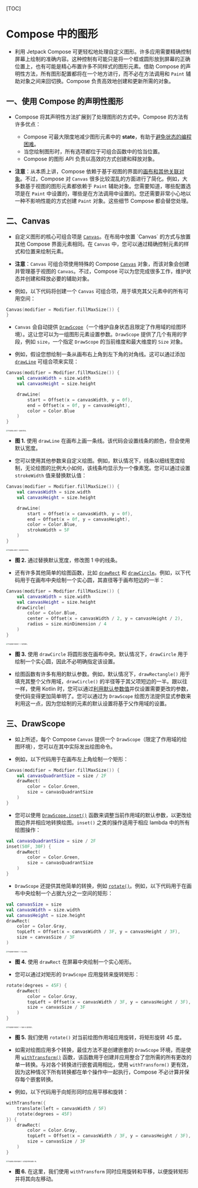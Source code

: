 [TOC]

# Compose 中的图形

* 利用 Jetpack Compose 可更轻松地处理自定义图形。许多应用需要精确控制屏幕上绘制的准确内容。这种控制有可能只是将一个框或圆形放到屏幕的正确位置上，也有可能是精心布置许多不同样式的图形元素。借助 Compose 的声明性方法，所有图形配置都将在一个地方进行，而不必在方法调用和 `Paint` 辅助对象之间来回切换。Compose 负责高效地创建和更新所需的对象。

## 一、使用 Compose 的声明性图形

* Compose 将其声明性方法扩展到了处理图形的方式中。Compose 的方法有许多优点：
  * Compose 可最大限度地减少图形元素中的 **state**，有助于[避免状态的编程困难](https://developer.android.com/jetpack/compose/mental-model#paradigm)。
  * 当您绘制图形时，所有选项都位于可组合函数中的恰当位置。
  * Compose 的图形 API 负责以高效的方式创建和释放对象。

* **注意**：从本质上讲，Compose 依赖于基于视图的界面的[画布和其他关联对象](https://developer.android.com/guide/topics/graphics/drawables)。不过，Compose 对 `Canvas` 很多比较混乱的方面进行了简化。例如，大多数基于视图的图形元素都依赖于 `Paint` 辅助对象。您需要知道，哪些配置选项是在 `Paint` 中设置的，哪些是在方法调用中设置的。您还需要非常小心地以一种不影响性能的方式创建 `Paint` 对象。这些细节 Compose 都会替您处理。

## 二、Canvas

* 自定义图形的核心可组合项是 [`Canvas`](https://developer.android.com/reference/kotlin/androidx/compose/ui/graphics/package-summary#Canvas(android.graphics.Canvas))。在布局中放置 `Canvas` 的方式与放置其他 Compose 界面元素相同。在 `Canvas` 中，您可以通过精确控制元素的样式和位置来绘制元素。

* **注意**：`Canvas` 可组合项使用特殊的 Compose [`Canvas`](https://developer.android.com/reference/android/graphics/Canvas) 对象，而该对象会创建并管理基于视图的 `Canvas`。不过，Compose 可以为您完成很多工作，维护状态并创建和释放必要的辅助对象。

* 例如，以下代码将创建一个 `Canvas` 可组合项，用于填充其父元素中的所有可用空间：

```kotlin
Canvas(modifier = Modifier.fillMaxSize()) {
}
```

* `Canvas` 会自动提供 [`DrawScope`](https://developer.android.com/reference/kotlin/androidx/compose/ui/graphics/drawscope/DrawScope)（一个维护自身状态且限定了作用域的绘图环境）。这让您可以为一组图形元素设置参数。`DrawScope` 提供了几个有用的字段，例如 `size`，一个指定 `DrawScope` 的当前维度和最大维度的 `Size` 对象。

* 例如，假设您想绘制一条从画布右上角到左下角的对角线。这可以通过添加 [`drawLine`](https://developer.android.com/reference/kotlin/androidx/compose/ui/graphics/drawscope/DrawScope#drawLine(androidx.compose.ui.graphics.Brush,androidx.compose.ui.geometry.Offset,androidx.compose.ui.geometry.Offset,kotlin.Float,androidx.compose.ui.graphics.StrokeCap,androidx.compose.ui.graphics.PathEffect,kotlin.Float,androidx.compose.ui.graphics.ColorFilter,androidx.compose.ui.graphics.BlendMode)) 可组合项来实现：

```kotlin
Canvas(modifier = Modifier.fillMaxSize()) {
    val canvasWidth = size.width
    val canvasHeight = size.height

    drawLine(
        start = Offset(x = canvasWidth, y = 0f),
        end = Offset(x = 0f, y = canvasHeight),
        color = Color.Blue
    )
}
```

<img src="https://developer.android.com/images/jetpack/compose/graphics-drawline-thin.png" alt="手机屏幕上绘制了一条细对角线。" style="zoom: 25%;" />

* **图 1.** 使用 `drawLine` 在画布上画一条线。该代码会设置线条的颜色，但会使用默认宽度。

* 您可以使用其他参数来自定义绘图。例如，默认情况下，线条以细线宽度绘制，无论绘图的比例大小如何，该线条均显示为一个像素宽。您可以通过设置 `strokeWidth` 值来替换默认值：

```kotlin
Canvas(modifier = Modifier.fillMaxSize()) {
    val canvasWidth = size.width
    val canvasHeight = size.height

    drawLine(
        start = Offset(x = canvasWidth, y = 0f),
        end = Offset(x = 0f, y = canvasHeight),
        color = Color.Blue,
        strokeWidth = 5F
    )
}
```

<img src="https://developer.android.com/images/jetpack/compose/graphics-drawline-thick.png" alt="手机屏幕上绘制了一条较粗的对角线。" style="zoom:25%;" />

* **图 2.** 通过替换默认宽度，修改图 1 中的线条。

* 还有许多其他简单的绘图函数，比如 [`drawRect`](https://developer.android.com/reference/kotlin/androidx/compose/ui/graphics/drawscope/DrawScope#drawRect(androidx.compose.ui.graphics.Brush,androidx.compose.ui.geometry.Offset,androidx.compose.ui.geometry.Size,kotlin.Float,androidx.compose.ui.graphics.drawscope.DrawStyle,androidx.compose.ui.graphics.ColorFilter,androidx.compose.ui.graphics.BlendMode)) 和 [`drawCircle`](https://developer.android.com/reference/kotlin/androidx/compose/ui/graphics/drawscope/DrawScope#drawCircle(androidx.compose.ui.graphics.Brush,kotlin.Float,androidx.compose.ui.geometry.Offset,kotlin.Float,androidx.compose.ui.graphics.drawscope.DrawStyle,androidx.compose.ui.graphics.ColorFilter,androidx.compose.ui.graphics.BlendMode))。例如，以下代码用于在画布中央绘制一个实心圆，其直径等于画布短边的一半：

```kotlin
Canvas(modifier = Modifier.fillMaxSize()) {
    val canvasWidth = size.width
    val canvasHeight = size.height
    drawCircle(
        color = Color.Blue,
        center = Offset(x = canvasWidth / 2, y = canvasHeight / 2),
        radius = size.minDimension / 4
    )
}
```

<img src="https://developer.android.com/images/jetpack/compose/graphics-drawcircle.png" alt="手机屏幕中央绘制了一个蓝色圆形。" style="zoom:25%;" />

* **图 3.** 使用 `drawCircle` 将圆形放在画布中央。默认情况下，`drawCircle` 用于绘制一个实心圆，因此不必明确指定该设置。

* 绘图函数有许多有用的默认参数。例如，默认情况下，`drawRectangle()` 用于填充其整个父作用域，`drawCircle()` 的半径等于其父项短边的一半。跟以往一样，使用 Kotlin 时，您可以通过[利用默认参数值](https://developer.android.com/jetpack/compose/kotlin#default-args)并仅设置需要更改的参数，使代码变得更加简单明了。您可以通过为 `DrawScope` 绘图方法提供显式参数来利用这一点，因为您绘制的元素的默认设置将基于父作用域的设置。

## 三、DrawScope

* 如上所述，每个 Compose `Canvas` 提供一个 `DrawScope`（限定了作用域的绘图环境），您可以在其中实际发出绘图命令。

* 例如，以下代码用于在画布左上角绘制一个矩形：

```kotlin
Canvas(modifier = Modifier.fillMaxSize()) {
    val canvasQuadrantSize = size / 2F
    drawRect(
        color = Color.Green,
        size = canvasQuadrantSize
    )
}
```

* 您可以使用 [`DrawScope.inset()`](https://developer.android.com/reference/kotlin/androidx/compose/ui/graphics/drawscope/package-summary#inset(androidx.compose.ui.graphics.drawscope.DrawScope,kotlin.Float,kotlin.Float,kotlin.Float,kotlin.Float,kotlin.Function1)) 函数来调整当前作用域的默认参数，以更改绘图边界并相应地转换绘图。`inset()` 之类的操作适用于相应 lambda 中的所有绘图操作：

```kotlin
val canvasQuadrantSize = size / 2F
inset(50F, 30F) {
    drawRect(
        color = Color.Green,
        size = canvasQuadrantSize
    )
}
```

* `DrawScope` 还提供其他简单的转换，例如 [`rotate()`](https://developer.android.com/reference/kotlin/androidx/compose/ui/graphics/drawscope/package-summary#rotate(androidx.compose.ui.graphics.drawscope.DrawScope,kotlin.Float,androidx.compose.ui.geometry.Offset,kotlin.Function1))。例如，以下代码用于在画布中央绘制一个占据九分之一空间的矩形：

```kotlin
val canvasSize = size
val canvasWidth = size.width
val canvasHeight = size.height
drawRect(
    color = Color.Gray,
    topLeft = Offset(x = canvasWidth / 3F, y = canvasHeight / 3F),
    size = canvasSize / 3F
)
```

<img src="https://developer.android.com/images/jetpack/compose/graphics-rectangle-centered.png" alt="手机屏幕中央绘制了一个实心矩形。" style="zoom:25%;" />

* **图 4.** 使用 `drawRect` 在屏幕中央绘制一个实心矩形。

* 您可以通过对矩形的 `DrawScope` 应用旋转来旋转矩形：

```kotlin
rotate(degrees = 45F) {
    drawRect(
        color = Color.Gray,
        topLeft = Offset(x = canvasWidth / 3F, y = canvasHeight / 3F),
        size = canvasSize / 3F
    )
}
```

<img src="https://developer.android.com/images/jetpack/compose/graphics-rectangle-rotated.png" alt="手机屏幕中央绘制了一个旋转 45 度的矩形。" style="zoom:25%;" />

* **图 5.** 我们使用 `rotate()` 对当前绘图作用域应用旋转，将矩形旋转 45 度。

* 如需对绘图应用多个转换，最佳方法不是创建嵌套的 `DrawScope` 环境，而是使用 [`withTransform()`](https://developer.android.com/reference/kotlin/androidx/compose/ui/graphics/drawscope/package-summary#withTransform(androidx.compose.ui.graphics.drawscope.DrawScope,kotlin.Function1,kotlin.Function1)) 函数，该函数用于创建并应用整合了您所需的所有更改的单一转换。与对各个转换进行嵌套调用相比，使用 `withTransform()` 更有效，因为这种情况下所有转换都在单个操作中一起执行，Compose 不必计算并保存每个嵌套转换。

* 例如，以下代码用于向矩形同时应用平移和旋转：

```kotlin
withTransform({
    translate(left = canvasWidth / 5F)
    rotate(degrees = 45F)
}) {
    drawRect(
        color = Color.Gray,
        topLeft = Offset(x = canvasWidth / 3F, y = canvasHeight / 3F),
        size = canvasSize / 3F
    )
}
```

<img src="https://developer.android.com/images/jetpack/compose/graphics-rectangle-rotated-translated.png" alt="手机屏幕上的矩形旋转了一定角度并移向屏幕一侧。" style="zoom:25%;" />

* **图 6.** 在这里，我们使用 `withTransform` 同时应用旋转和平移，以便旋转矩形并将其向左移动。